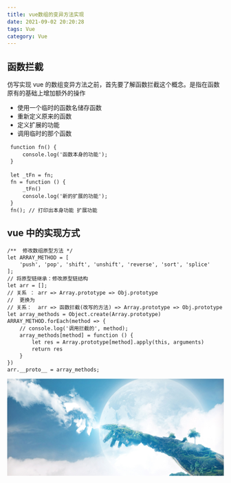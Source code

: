 ```yaml
---
title: vue数组的变异方法实现
date: 2021-09-02 20:20:28
tags: Vue
category: Vue
---
```


## 函数拦截

仿写实现 vue 的数组变异方法之前，首先要了解函数拦截这个概念。是指在函数原有的基础上增加额外的操作

-   使用一个临时的函数名储存函数
-   重新定义原来的函数
-   定义扩展的功能
-   调用临时的那个函数

```
 function fn() {
     console.log('函数本身的功能');
 }

 let _tFn = fn;
 fn = function () {
     _tFn()
     console.log('新的扩展的功能');
 }
 fn(); // 打印出本身功能 扩展功能
```

## vue 中的实现方式

```
/**  修改数组原型方法 */
let ARRAY_METHOD = [
    'push', 'pop', 'shift', 'unshift', 'reverse', 'sort', 'splice'
];
// 将原型链继承：修改原型链结构
let arr = [];
// 关系 ： arr => Array.prototype => Obj.prototype
//  更换为
// 关系：  arr => 函数拦截(改写的方法) => Array.prototype => Obj.prototype
let array_methods = Object.create(Array.prototype)
ARRAY_METHOD.forEach(method => {
    // console.log('调用拦截的', method);
    array_methods[method] = function () {
        let res = Array.prototype[method].apply(this, arguments)
        return res
    }
})
arr.__proto__ = array_methods;
```

![BG图片](/img/1.jpg)
